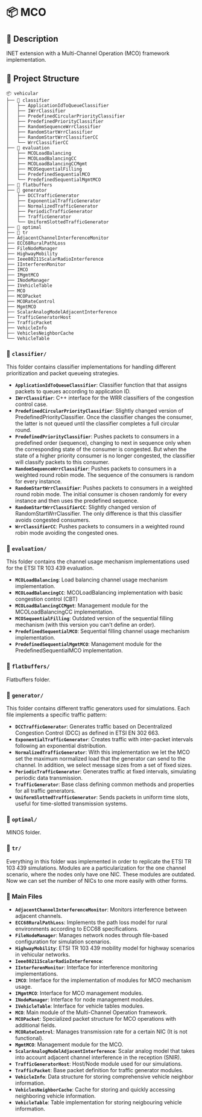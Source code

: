 # 📦 MCO

## 📖 Description
INET extension with a Multi-Channel Operation (MCO) framework implementation.

## 📁 Project Structure

```plaintext
📦 vehicular
├── 📂 classifier
│   ├── ApplicationIdToQueueClassifier
│   ├── IWrrClassifier
│   ├── PredefinedCircularPriorityClassifier
│   ├── PredefinedPriorityClassifier
│   ├── RandomSequenceWrrClassifier
│   ├── RandomStartWrrClassifier
│   ├── RandomStartWrrClassifierCC
│   └── WrrClassifierCC
├── 📂 evaluation
│   ├── MCOLoadBalancing
│   ├── MCOLoadBalancingCC
│   ├── MCOLoadBalancingCCMgmt
│   ├── MCOSequentialFilling
│   ├── PredefinedSequentialMCO
│   └── PredefinedSequentialMgmtMCO
├── 📂 flatbuffers
├── 📂 generator
│   ├── DCCTrafficGenerator
│   ├── ExponentialTrafficGenerator
│   ├── NormalizedTrafficGenerator
│   ├── PeriodicTrafficGenerator
│   ├── TrafficGenerator
│   └── UniformSlottedTrafficGenerator
├── 📂 optimal
├── 📂 tr
├── AdjacentChannelInterferenceMonitor
├── ECC68RuralPathLoss
├── FileNodeManager
├── HighwayMobility
├── Ieee80211ScalarRadioInterference
├── IInterferenMonitor
├── IMCO
├── IMgmtMCO
├── INodeManager
├── IVehicleTable
├── MCO
├── MCOPacket
├── MCORateControl
├── MgmtMCO
├── ScalarAnalogModelAdjacentInterference
├── TrafficGeneratorHost
├── TrafficPacket
├── VehicleInfo
├── VehiclesNeighborCache
└── VehicleTable
```

### 📂 `classifier/`
This folder contains classifier implementations for handling different prioritization and packet queueing strategies.

- **`ApplicationIdToQueueClassifier`**: Classifier function that that assigns packets to queues according to application ID.
- **`IWrrClassifier`**: C++ interface for the WRR classifiers of the congestion control case.
- **`PredefinedCircularPriorityClassifier`**: Slightly changed version of PredefinedPriorityClassifier. Once the classifier changes the consumer, the latter is not queued until the classifier completes a full circular round.
- **`PredefinedPriorityClassifier`**: Pushes packets to consumers in a predefined order (sequence), changing to next in sequence only when the corresponding state of the consumer is congested. But when the state of a higher priority consumer is no longer congested, the classifier will classify packets to this consumer.
- **`RandomSequenceWrrClassifier`**: Pushes packets to consumers in a weighted round robin mode. The sequence of the consumers is random for every instance.
- **`RandomStartWrrClassifier`**: Pushes packets to consumers in a weighted round robin mode. The initial consumer is chosen randomly for every instance and then uses the predefined sequence.
- **`RandomStartWrrClassifierCC`**: Slightly changed version of RandomStartWrrClassifier. The only difference is that this classifier avoids congested consumers.
- **`WrrClassifierCC`**: Pushes packets to consumers in a weighted round robin mode avoiding the congested ones.

### 📂 `evaluation/`
This folder contains the channel usage mechanism implementations used for the ETSI TR 103 439 evaluation.

- **`MCOLoadBalancing`**: Load balancing channel usage mechanism implementation.
- **`MCOLoadBalancingCC`**: MCOLoadBalancing implementation with basic congestion control (CBT)
- **`MCOLoadBalancingCCMgmt`**: Management module for the MCOLoadBalancingCC implementation.
- **`MCOSequentialFilling`**: Outdated version of the sequential filling mechanism (with this version you can't define an order).
- **`PredefinedSequentialMCO`**: Sequential filling channel usage mechanism implementation.
- **`PredefinedSequentialMgmtMCO`**: Management module for the PredefinedSequentialMCO implementation.

### 📂 `flatbuffers/`
Flatbuffers folder.

### 📂 `generator/`
This folder contains different traffic generators used for simulations. Each file implements a specific traffic pattern:

- **`DCCTrafficGenerator`**: Generates traffic based on Decentralized Congestion Control (DCC) as defined in ETSI EN 302 663.
- **`ExponentialTrafficGenerator`**: Creates traffic with inter-packet intervals following an exponential distribution.
- **`NormalizedTrafficGenerator`**: With this implementation we let the MCO set the maximum normalized load that the generator can send to the channel. In addition, we select message sizes from a set of fixed sizes.
- **`PeriodicTrafficGenerator`**: Generates traffic at fixed intervals, simulating periodic data transmission.
- **`TrafficGenerator`**: Base class defining common methods and properties for all traffic generators.
- **`UniformSlottedTrafficGenerator`**: Sends packets in uniform time slots, useful for time-slotted transmission systems.

### 📂 `optimal/`
MINOS folder.

### 📂 `tr/`
Everything in this folder was implemented in order to replicate the ETSI TR 103 439 simulations. Modules are a particularization for the one channel scenario, where the nodes only have one NIC. These modules are outdated. Now we can set the number of NICs to one more easily with other forms.

### 📄 Main Files
- **`AdjacentChannelInterferenceMonitor`**: Monitors interference between adjacent channels.
- **`ECC68RuralPathLoss`**: Implements the path loss model for rural environments according to ECC68 specifications.
- **`FileNodeManager`**: Manages network nodes through file-based configuration for simulation scenarios.
- **`HighwayMobility`**: ETSI TR 103 439 mobility model for highway scenarios in vehicular networks.
- **`Ieee80211ScalarRadioInterference`**: 
- **`IInterferenMonitor`**: Interface for interference monitoring implementations.
- **`IMCO`**: Interface for the implementation of modules for MCO mechanism usage.
- **`IMgmtMCO`**: Interface for MCO management modules.
- **`INodeManager`**: Interface for node management modules.
- **`IVehicleTable`**: Interface for vehicle tables modules.
- **`MCO`**: Main module of the Multi-Channel Operation framework.
- **`MCOPacket`**: Specialized packet structure for MCO operations with additional fields.
- **`MCORateControl`**: Manages transmission rate for a certain NIC (It is not functional).
- **`MgmtMCO`**: Management module for the MCO.
- **`ScalarAnalogModelAdjacentInterference`**: Scalar analog model that takes into account adjacent channel interference in the reception (SNIR).
- **`TrafficGeneratorHost`**: Host/Node module used for our simulations.
- **`TrafficPacket`**: Base packet definition for traffic generator modules.
- **`VehicleInfo`**: Data structure for storing comprehensive vehicle neighbor information.
- **`VehiclesNeighborCache`**: Cache for storing and quickly accessing neighboring vehicle information.
- **`VehicleTable`**: Table implementation for storing neigbouring vehicle information.
